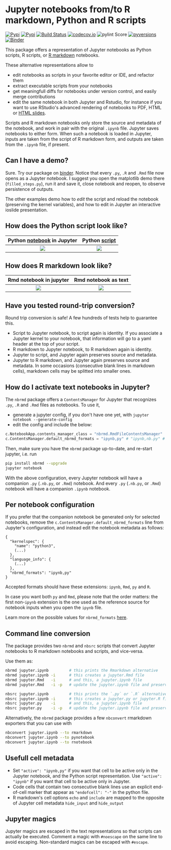 # Jupyter notebooks from/to R markdown, Python and R scripts

[![Pypi](https://img.shields.io/pypi/v/nbrmd.svg)](https://pypi.python.org/pypi/nbrmd)
[![Pypi](https://img.shields.io/pypi/l/nbrmd.svg)](https://pypi.python.org/pypi/nbrmd)
[![Build Status](https://travis-ci.com/mwouts/nbrmd.svg?branch=master)](https://travis-ci.com/mwouts/nbrmd)
[![codecov.io](https://codecov.io/github/mwouts/nbrmd/coverage.svg?branch=master)](https://codecov.io/github/mwouts/nbrmd?branch=master)
![pylint Score](https://mperlet.github.io/pybadge/badges/9.6.svg)
[![pyversions](https://img.shields.io/pypi/pyversions/nbrmd.svg)](https://pypi.python.org/pypi/nbrmd)
[![Binder](https://mybinder.org/badge.svg)](https://mybinder.org/v2/gh/mwouts/nbrmd/master?filepath=demo)

This package offers a representation of Jupyter notebooks as Python scripts, R scripts, or [R markdown](https://rmarkdown.rstudio.com/) notebooks. 

These alternative representations allow to
- edit notebooks as scripts in your favorite editor or IDE, and refactor them
- extract executable scripts from your notebooks
- get meaningfull diffs for notebooks under version control, and easily merge contributions
- edit the same notebook in both Jupyter and Rstudio, for instance if you want to use RStudio's advanced rendering of notebooks to PDF, HTML or [HTML slides](https://rmarkdown.rstudio.com/ioslides_presentation_format.html).

Scripts and R markdown notebooks only store the source and metadata of the notebook, and work in pair with the original `.ipynb` file. Jupyter saves notebooks to either form. When such a notebook is loaded in Jupyter, inputs are taken from the script of R markdown form, and outputs are taken from the `.ipynb` file, if present.

## Can I have a demo?

Sure. Try our package on [binder](https://mybinder.org/v2/gh/mwouts/nbrmd/master?filepath=demo). Notice that every `.py`, `.R` and `.Rmd` file now opens as a Jupyter notebook. I suggest you open the matplotlib demo there (`filled_steps.py`), run it and save it, close notebook and reopen, to observe persistence of outputs. 

The other examples demo how to *edit* the script and reload the notebook (preserving the kernel variables), and how to edit in Jupyter an interactive ioslide presentation.

## How does the Python script look like?

Python [notebook](https://mybinder.org/v2/gh/mwouts/nbrmd/master?filepath=tests/python_notebook_sample.py) in Jupyter  | Python [script](https://github.com/mwouts/nbrmd/blob/master/tests/python_notebook_sample.py)
:--------------------------:|:-----------------------:
![](https://raw.githubusercontent.com/mwouts/nbrmd/master/img/python_notebook.png)   | ![](https://raw.githubusercontent.com/mwouts/nbrmd/master/img/python_source.png)

## How does R markdown look like?

Rmd notebook in jupyter     | Rmd notebook as text
:--------------------------:|:-----------------------:
![](https://raw.githubusercontent.com/mwouts/nbrmd/master/img/rmd_notebook.png)   | ![](https://raw.githubusercontent.com/mwouts/nbrmd/master/img/rmd_in_text_editor.png)

## Have you tested round-trip conversion?

Round trip conversion is safe! A few hundreds of tests help to guarantee this.
- Script to Jupyter notebook, to script again is identity. If you
associate a Jupyter kernel to your notebook, that information will go to
a yaml header at the top of your script.
- R markdown to Jupyter notebook, to R markdown again is identity. 
- Jupyter to script, and Jupyter again preserves source and metadata.
- Jupyter to R markdown, and Jupyter again preserves source and metadata.
In some occasions (consecutive blank lines in markdown cells), markdown cells may
be splitted into smaller ones.

## How do I activate text notebooks in Jupyter?

The `nbrmd` package offers a `ContentsManager` for Jupyter that recognizes
`.py`, `.R` and `.Rmd` files as notebooks. To use it,
- generate a jupyter config, if you don't have one yet, with `jupyter notebook --generate-config`
- edit the config and include the below:
```python
c.NotebookApp.contents_manager_class = "nbrmd.RmdFileContentsManager"
c.ContentsManager.default_nbrmd_formats = "ipynb,py" # "ipynb,nb.py" # or "ipynb,Rmd"
```

Then, make sure you have the `nbrmd` package up-to-date, and re-start jupyter, i.e. run
```bash
pip install nbrmd --upgrade
jupyter notebook
```

With the above configuration, every Jupyter notebook will have a companion `.py` (`.nb.py`, or `.Rmd`) notebook. And every `.py` (`.nb.py`, or `.Rmd`) notebook will have a companion `.ipynb` notebook.


## Per notebook configuration

If you prefer that the companion notebook be generated only for selected notebooks,
remove the `c.ContentsManager.default_nbrmd_formats` line from Jupyter's
configuration, and instead edit the notebook metadata as follows:
```
{
  "kernelspec": {
    "name": "python3",
    (...)
  },
  "language_info": {
    (...)
  },
  "nbrmd_formats": "ipynb,py"
}
```

Accepted formats should have these extensions: `ipynb`, `Rmd`, `py` and `R`.

In case you want both `py` and `Rmd`, please note that the
order matters: the first non-`ipynb` extension
is the one used as the reference source for notebook inputs when you open the `ipynb` file.

Learn more on the possible values for `nbrmd_formats` [here](https://github.com/mwouts/nbsrc/issues/5#issuecomment-414093471).

## Command line conversion

The package provides two `nbrmd` and `nbsrc` scripts that convert Jupyter notebooks to R markdown notebooks and scripts, and vice-versa.

Use them as:
```bash
nbrmd jupyter.ipynb         # this prints the Rmarkdown alternative
nbrmd jupyter.ipynb -i      # this creates a jupyter.Rmd file
nbrmd jupyter.Rmd   -i      # and this, a jupyter.ipynb file
nbrmd jupyter.Rmd   -i -p   # update the jupyter.ipynb file and preserve outputs that correspond to unchanged inputs

nbsrc jupyter.ipynb         # this prints the `.py` or `.R` alternative
nbsrc jupyter.ipynb -i      # this creates a jupyter.py or jupyter.R file
nbsrc jupyter.py    -i      # and this, a jupyter.ipynb file
nbsrc jupyter.py    -i -p   # update the jupyter.ipynb file and preserve outputs that correspond to unchanged inputs
```

Alternatively, the `nbrmd` package provides a few `nbconvert` rmarkdown exporters that you can use with
```bash
nbconvert jupyter.ipynb --to rmarkdown
nbconvert jupyter.ipynb --to pynotebook
nbconvert jupyter.ipynb --to rnotebook
```

## Usefull cell metadata

- Set `"active": "ipynb,py"` if you want that cell to be active only in the Jupyter notebook, and the Python script representation. Use `"active": "ipynb"` if you want that cell to be active only in Jupyter.
- Code cells that contain two consecutive blank lines use an explicit end-of-cell marker that appear as `"endofcell": "-"` in the python file.
- R markdown's cell options `echo` and `include` are mapped to the opposite of Jupyter cell metadata `hide_input` and `hide_output`

## Jupyter magics

Jupyter magics are escaped in the text representations so that scripts can actually be executed. Comment a magic with `#noescape` on the same line to avoid escaping. Non-standard magics can be escaped with `#escape`.